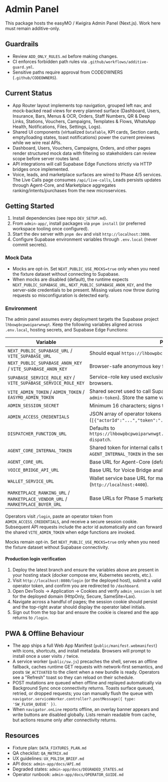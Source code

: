 # Admin Panel

This package hosts the easyMO / Kwigira Admin Panel (Next.js). Work here must
remain additive-only.

## Guardrails

- Review `ADD_ONLY_RULES.md` before making changes.
- CI enforces forbidden path rules via `.github/workflows/additive-guard.yml`.
- Sensitive paths require approval from CODEOWNERS (`.github/CODEOWNERS`).

## Current Status

- App Router layout implements top navigation, grouped left nav, and mock-backed
  read views for every planned surface (Dashboard, Users, Insurance, Bars, Menus
  & OCR, Orders, Staff Numbers, QR & Deep Links, Stations, Vouchers, Campaigns,
  Templates & Flows, WhatsApp Health, Notifications, Files, Settings, Logs).
- Shared UI components (virtualized `DataTable`, KPI cards, Section cards,
  empty/loading states, toast notifications) power the current previews while we
  wire real APIs.
- Dashboard, Users, Vouchers, Campaigns, Orders, and other pages render
  structured mock data with filtering so stakeholders can review scope before
  server routes land.
- API integrations will call Supabase Edge Functions strictly via HTTP bridges
  once implemented.
- Voice, leads, and marketplace surfaces are wired to Phase 4/5 services. The
  Live Calls page consumes `/api/live-calls`, Leads persists updates through
  Agent-Core, and Marketplace aggregates ranking/intents/purchases from the new
  microservices.

## Getting Started

1. Install dependencies (see repo `DEV_SETUP.md`).
2. From `admin-app/`, install packages via `pnpm install` (or preferred
   workspace tooling once configured).
3. Start the dev server with `pnpm dev` and visit `http://localhost:3000`.
4. Configure Supabase environment variables through `.env.local` (never commit
   secrets).

### Mock Data

- Mocks are opt-in. Set `NEXT_PUBLIC_USE_MOCKS=true` only when you need the
  fixture dataset without connecting to Supabase.
- When mocks are disabled (default), the runtime expects
  `NEXT_PUBLIC_SUPABASE_URL`, `NEXT_PUBLIC_SUPABASE_ANON_KEY`, and the
  server-side credentials to be present. Missing values now throw during
  requests so misconfiguration is detected early.

### Environment

The admin panel assumes every deployment targets the Supabase project
`lhbowpbcpwoiparwnwgt`. Keep the following variables aligned across
`.env.local`, hosting secrets, and Supabase Edge Functions:

| Variable | Purpose |
| --- | --- |
| `NEXT_PUBLIC_SUPABASE_URL` / `VITE_SUPABASE_URL` | Should equal `https://lhbowpbcpwoiparwnwgt.supabase.co`. |
| `NEXT_PUBLIC_SUPABASE_ANON_KEY` / `VITE_SUPABASE_ANON_KEY` | Browser-safe anonymous key for client fetches. |
| `SUPABASE_SERVICE_ROLE_KEY` / `VITE_SUPABASE_SERVICE_ROLE_KEY` | Service-role key used exclusively on the server. Never expose to browsers. |
| `VITE_ADMIN_TOKEN` / `ADMIN_TOKEN` / `EASYMO_ADMIN_TOKEN` | Shared secret used to call Supabase edge functions (`x-api-key` / `x-admin-token`). Store the same value in Supabase function secrets. |
| `ADMIN_SESSION_SECRET` | Minimum 16 characters; signs the HttpOnly session cookie. |
| `ADMIN_ACCESS_CREDENTIALS` | JSON array of operator tokens (`[{"actorId":"...","token":"...","label":"Ops"}]`). |
| `DISPATCHER_FUNCTION_URL` | Defaults to `https://lhbowpbcpwoiparwnwgt.supabase.co/functions/v1/campaign-dispatch`. |
| `AGENT_CORE_INTERNAL_TOKEN` | Shared token for internal calls to Agent-Core (matches `AGENT_INTERNAL_TOKEN` in the service). |
| `AGENT_CORE_URL` | Base URL for Agent-Core (defaults to `http://localhost:4000`). |
| `VOICE_BRIDGE_API_URL` | Base URL for Voice Bridge analytics (`http://localhost:4100`). |
| `WALLET_SERVICE_URL` | Wallet service base URL for marketplace purchases (`http://localhost:4400`). |
| `MARKETPLACE_RANKING_URL` / `MARKETPLACE_VENDOR_URL` / `MARKETPLACE_BUYER_URL` | Base URLs for Phase 5 marketplace services. |

Operators visit `/login`, paste an operator token from
`ADMIN_ACCESS_CREDENTIALS`, and receive a secure session cookie. Subsequent API
requests include the actor id automatically and can forward the shared
`VITE_ADMIN_TOKEN` when edge functions are invoked.

Mocks remain opt-in. Set `NEXT_PUBLIC_USE_MOCKS=true` only when you need the
fixture dataset without Supabase connectivity.

#### Production login verification

1. Deploy the latest branch and ensure the variables above are present in
   your hosting stack (docker compose env, Kubernetes secrets, etc.).
2. Visit `http://localhost:8080/login` (or the deployed host), submit a valid operator token, and
   confirm you are redirected to `/dashboard`.
3. Open DevTools → Application → Cookies and verify `admin_session` is set for
   the deployed domain (HttpOnly, Secure, SameSite=Lax).
4. Navigate across a handful of pages; the session cookie should persist and the
   top-right avatar should display the operator label initials.
5. Sign out from the top bar and ensure the cookie is cleared and the app
   returns to `/login`.

## PWA & Offline Behaviour

- The app ships a full Web App Manifest (`public/manifest.webmanifest`) with
  icons, shortcuts, and install metadata. Browsers will prompt to install once a
  user visits `/` twice.
- A service worker (`public/sw.js`) precaches the shell, serves an offline
  fallback, caches runtime GET requests with network-first semantics, and posts
  `SW_ACTIVATED` to the client when a new bundle is ready. Operators see a
  "Refresh" toast so they can reload on their schedule.
- POST mutations are queued when offline and replayed automatically via
  Background Sync once connectivity returns. Toasts surface queued, retried, or
  dropped requests; you can manually flush the queue with
  `navigator.serviceWorker.controller?.postMessage({ type: 'SW_FLUSH_QUEUE' })`.
- When `navigator.onLine` reports offline, an overlay banner appears and write
  buttons are disabled globally. Lists remain readable from cache, but actions
  resume only after connectivity returns.

## Resources

- Fixture plan: `DATA_FIXTURES_PLAN.md`
- QA checklist: `QA_MATRIX.md`
- UX guidelines: `UX_POLISH_BRIEF.md`
- API docs: `admin-app/docs/API.md`
- Degraded states: `admin-app/docs/DEGRADED_STATES.md`
- Operator runbook: `admin-app/docs/OPERATOR_GUIDE.md`
